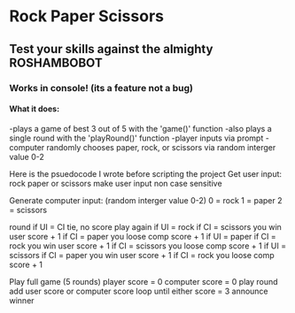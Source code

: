 # Rock Paper Scissors
## Test your skills against the almighty ROSHAMBOBOT

### Works in console! (its a feature not a bug)

#### What it does:

-plays a game of best 3 out of 5 with the 'game()' function 
-also plays a single round with the 'playRound()' function
-player inputs via prompt
-computer randomly chooses paper, rock, or scissors via random interger value 0-2

Here is the psuedocode I wrote before scripting the project 
Get user input: rock paper or scissors 
make user input non case sensitive

Generate computer input: (random interger value 0-2)
    0 = rock
    1 = paper
    2 = scissors


round
    if UI = CI 
        tie, no score
        play again
    if UI = rock
        if CI = scissors 
            you win
            user score + 1
        if CI = paper
            you loose
            comp score + 1
    if UI = paper
        if CI = rock 
            you win
            user score + 1
        if CI = scissors
            you loose
            comp score + 1
    if UI = scissors
        if CI = paper 
            you win
            user score + 1
        if CI = rock
            you loose
            comp score + 1

Play full game (5 rounds)
    player score = 0
    computer score = 0
    play round
        add user score or computer score
        loop until either score = 3
    announce winner
